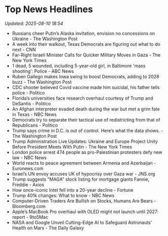 # Top News Headlines

_Updated: 2025-08-10 18:54_

- Russians cheer Putin’s Alaska invitation, envision no concessions on Ukraine - The Washington Post
- A week into their walkout, Texas Democrats are figuring out what to do next - CNN
- Far-Right Israeli Minister Calls for Quicker Military Moves in Gaza - The New York Times
- 1 dead, 5 wounded, including 5-year-old girl, in Baltimore 'mass shooting': Police - ABC News
- Ruben Gallego makes Iowa swing to boost Democrats, adding to 2028 buzz - The Washington Post
- CDC shooter believed Covid vaccine made him suicidal, his father tells police - Politico
- Florida’s universities face research overhaul courtesy of Trump and DeSantis - Politico
- An Afghan interpreter evaded death during the war but met a grim fate in Texas - NBC News
- Democrats try to separate their tactical use of redistricting from that of Republicans - Politico
- Trump says crime in D.C. is out of control. Here’s what the data shows. - The Washington Post
- Trump Administration Live Updates: Ukraine and Europe Project Unity Before President Meets With Putin - The New York Times
- London police arrest 474 people as pro-Palestinian protesters defy new law - NBC News
- World reacts to peace agreement between Armenia and Azerbaijan - Euronews.com
- Israel’s UN envoy accuses UK of hypocrisy over Gaza war - JNS.org
- Trump suggests "MAGA" stock listing for mortgage giants Fannie, Freddie - Axios
- How once-iconic Intel fell into a 20-year decline - Fortune
- Trump 401k changes: What to know - NBC News
- Computer-Driven Traders Are Bullish on Stocks, Humans Are Bears - Bloomberg.com
- Apple’s MacBook Pro overhaul with OLED might not launch until 2027: report - 9to5Mac
- NASA and Google Unveil Cutting-Edge AI to Safeguard Astronauts’ Health on Mars - The Daily Galaxy